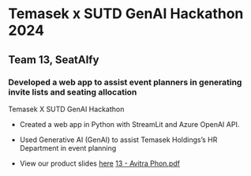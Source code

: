 # Temasek x SUTD GenAI Hackathon 2024
## Team 13, SeatAIfy

### Developed a web app to assist event planners in generating invite lists and seating allocation 
Temasek X SUTD GenAI Hackathon 
- Created a web app in Python with StreamLit and Azure OpenAI API. 
- Used Generative AI (GenAI) to assist Temasek Holdings’s HR Department in event planning


- View our product slides [here](https://github.com/ilenhanako/genai_hackathon_24/files/15311732/GenAI.Hackathon.team.13.1.pptx)
[13 - Avitra Phon.pdf](https://github.com/user-attachments/files/16301245/13.-.Avitra.Phon.pdf)

